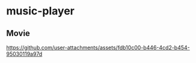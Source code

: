 # music-player

## Movie
https://github.com/user-attachments/assets/fdb10c00-b446-4cd2-b454-95030119a97d


